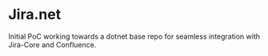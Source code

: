 # Jira.net
Initial PoC working towards a dotnet base repo for seamless integration with Jira-Core and Confluence.
